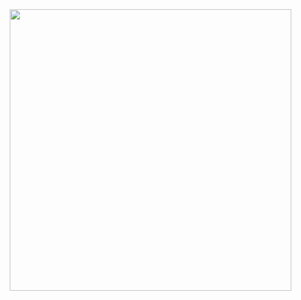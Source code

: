 <div id="header" align="center">
  <img src="https://github.com/vlaice/vlaice/blob/main/for%20GIT.gif" width="500"/>
</div>


